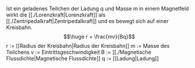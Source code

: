 Ist ein geladenes Teilchen der Ladung q und Masse m in einem Magnetfeld wirkt die [[./Lorenzkraft|Lorenzkraft]] als [[./Zentripedalkraft|Zentripedalkraft]] und es bewegt sich auf einer Kreisbahn.
$$\huge r = \frac{mv}{Bq}$$
r := [[Radius der Kreisbahn|Radius der Kreisbahn]]
m := Masse des Teilchens
v := Eintrittsgeschwindigkeit
B := [[./Magnetische Flussdichte|Magnetische Flussdichte]]
q := [[Ladung|Ladung]]
